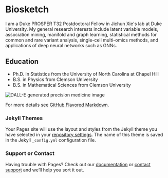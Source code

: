 
# Biosketch

I am a Duke PROSPER T32 Postdoctoral Fellow in Jichun Xie's lab at Duke 
University. My general research interests include latent variable models, 
association mining, manifold and graph learning, statistical methods for 
common and rare variant analysis, single-cell multi-omics methods, 
and applications of deep neural networks such as GNNs.

## Education
- Ph.D. in Statistics from the University of North Carolina at Chapel Hill
- B.S. in Physics from Clemson University
- B.S. in Mathematical Sciences from Clemson University



![DALL-E generated precision medicine image](/cmosso.github.io/docs/assets/images/linked_in_banner.png)


For more details see [GitHub Flavored Markdown](https://guides.github.com/features/mastering-markdown/).

### Jekyll Themes

Your Pages site will use the layout and styles from the Jekyll theme you have selected in your [repository settings](https://github.com/cmosso/cmosso.github.io/settings). The name of this theme is saved in the Jekyll `_config.yml` configuration file.

### Support or Contact

Having trouble with Pages? Check out our [documentation](https://help.github.com/categories/github-pages-basics/) or [contact support](https://github.com/contact) and we’ll help you sort it out.
